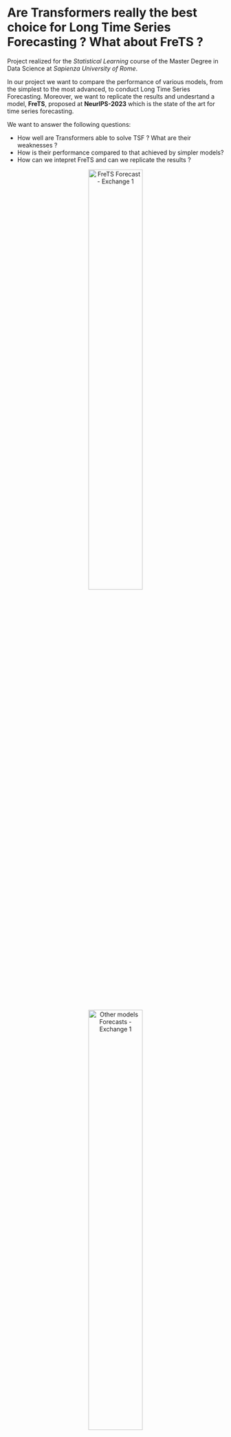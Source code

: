 # Are Transformers really the best choice for Long Time Series Forecasting ? What about FreTS ?

Project realized for the *Statistical Learning* course of the Master Degree in Data Science at *Sapienza University of Rome*.   

In our project we want to compare the performance of various models, from the simplest to the most advanced, to conduct Long Time Series Forecasting. Moreover, we want to replicate the results and undesrtand a model, **FreTS**, proposed at **NeurIPS-2023** which is the state of the art for time series forecasting.

We want to answer the following questions:

- How well are Transformers able to solve TSF ? What are their weaknesses ?
- How is their performance compared to that achieved by simpler models?
- How can we intepret FreTS and can we replicate the results ?

<div align="center">
    <img src="https://github.com/bergio13/LTSF_Transformers_FreTS/blob/main/plots/Exhange-1-frets.png" style="width: 50%;" alt="FreTS Forecast - Exchange 1" />
</div>

<div align="center">
    <img src="https://github.com/bergio13/LTSF_Transformers_FreTS/blob/main/plots/Exchange-1.png" style="width: 50%;" alt="Other models Forecasts - Exchange 1" />
</div>

## Acknowledgments

The main papers we consider for our project are the following:
- FreTS: https://neurips.cc/virtual/2023/poster/70726
- Transformers effectivness in LTSF: https://arxiv.org/abs/2205.13504
  
Additionally, some code is taken from:
- FreTS: https://github.com/aikunyi/FreTS

## Group Members
- https://github.com/bergio13
- https://github.com/gianluca-24
- https://github.com/Himel1996
- https://github.com/parlanti
